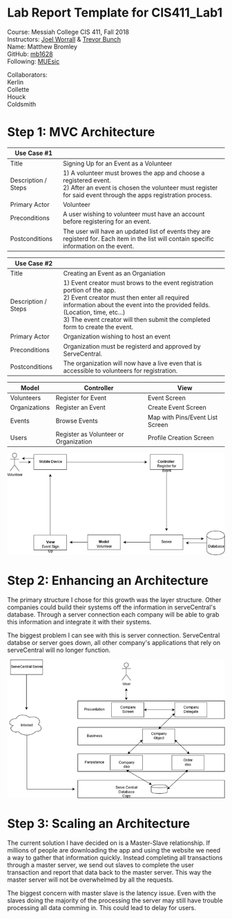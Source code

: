 # Lab Report Template for CIS411_Lab1
Course: Messiah College CIS 411, Fall 2018</br>
Instructors: [Joel Worrall](https://github.com/tangollama) & [Trevor Bunch](https://github.com/trevordbunch)</br>
Name: Matthew Bromley</br>
GitHub: [mb1628](https://github.com/mb1628)</br>
Following: [MUEsic](https://github.com/SamMahan/MUSEsic)</br>

Collaborators:</br>
Kerlin</br>
Collette</br>
Houck</br>
Coldsmith</br>

# Step 1: MVC Architecture

| Use Case #1 | |
|---|---|
| Title | Signing Up for an Event as a Volunteer|
| Description / Steps | 1) A volunteer must browes the app and choose a registered event.</br> 2) After an event is chosen the volunteer must register for said event through the apps registration process.|
| Primary Actor | Volunteer |
| Preconditions | A user wishing to volunteer must have an account before registering for an event. |
| Postconditions | The user will have an updated list of events they are registerd for. Each item in the list will contain specific information on the event. |

| Use Case #2 | |
|---|---|
| Title | Creating an Event as an Organiation|
| Description / Steps | 1) Event creator must brows to the event registration portion of the app.</br> 2) Event creator must then enter all required information about the event into the provided feilds. (Location, time, etc...)</br> 3) The event creator will then submit the completed form to create the event.|
| Primary Actor | Organization wishing to host an event|
| Preconditions | Organization must be registerd and approved by ServeCentral.|
| Postconditions | The organization will now have a live even that is accessible to volunteers for registration.|



| Model         | Controller                            | View                            |
|---------------|---------------------------------------|---------------------------------|
| Volunteers    | Register for Event                    | Event Screen                    |
| Organizations | Register an Event                     | Create Event Screen             |
| Events        | Browse Events                        | Map with Pins/Event List Screen |
| Users         | Register as Volunteer or Organization | Profile Creation Screen         |


![MVC Diagram](mvcDiagram.PNG "MVC Diagram for volunteer")


# Step 2: Enhancing an Architecture

The primary structure I chose for this growth was the layer structure. Other companies could build their systems off the information in serveCentral's database. Through a server connection each company will be able to grab this information and integrate it with their systems.

The biggest problem I can see with this is server connection. ServeCentral databse or server goes down, all other company's applications that rely on serveCentral will no longer function.

![MVC Diagram](serveCentralGrowth.PNG "MVC Diagram for volunteer")

# Step 3: Scaling an Architecture

The current solution I have decided on is a Master-Slave relationship. If millions of people are downloading the app and using the website we need a way to gather that information quickly. Instead completing all transactions through a master server, we send out slaves to complete the user transaction and report that data back to the master server. This way the master server will not be overwhelmed by all the requests.

The biggest concern with master slave is  the latency issue. Even with the slaves doing the majority of the processing the server may still have trouble processing all data comming in. This could lead to delay for users. 